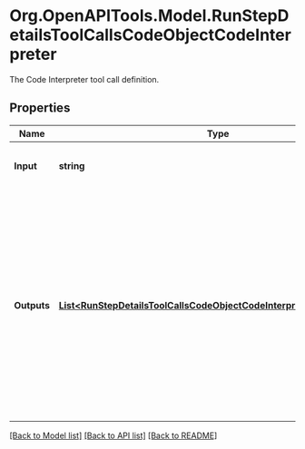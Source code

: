 # Org.OpenAPITools.Model.RunStepDetailsToolCallsCodeObjectCodeInterpreter
The Code Interpreter tool call definition.

## Properties

Name | Type | Description | Notes
------------ | ------------- | ------------- | -------------
**Input** | **string** | The input to the Code Interpreter tool call. | 
**Outputs** | [**List&lt;RunStepDetailsToolCallsCodeObjectCodeInterpreterOutputsInner&gt;**](RunStepDetailsToolCallsCodeObjectCodeInterpreterOutputsInner.md) | The outputs from the Code Interpreter tool call. Code Interpreter can output one or more items, including text (&#x60;logs&#x60;) or images (&#x60;image&#x60;). Each of these are represented by a different object type. | 

[[Back to Model list]](../README.md#documentation-for-models) [[Back to API list]](../README.md#documentation-for-api-endpoints) [[Back to README]](../README.md)

